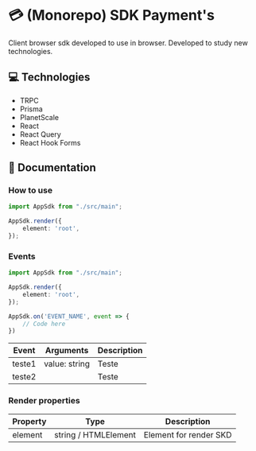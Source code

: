 # 💳 (Monorepo) SDK Payment's

Client browser sdk developed to use in browser.
Developed to study new technologies.

## 💻 Technologies

* TRPC
* Prisma
* PlanetScale
* React
* React Query
* React Hook Forms

## 📜 Documentation

### How to use

```typescript
import AppSdk from "./src/main";

AppSdk.render({
    element: 'root',
});
```

### Events

```typescript
import AppSdk from "./src/main";

AppSdk.render({
    element: 'root',
});

AppSdk.on('EVENT_NAME', event => {
    // Code here
})
```

| Event  | Arguments     | Description |
|--------|---------------|-------------|
| teste1 | value: string | Teste       |
| teste2 |               | Teste       |

### Render properties

| Property | Type                 | Description            |
|----------|----------------------|------------------------|
| element  | string / HTMLElement | Element for render SKD |



